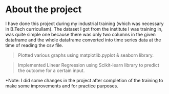 # About the project
I have done this project during my industrial training (which was necessary in B.Tech curricullam). The dataset I got from the institute I was training in, was quite simple one because there was only two columns in the given dataframe and the whole dataframe converted into time series data at the time of reading the csv file.
> Plotted various graphs using matplotlib.pyplot & seaborn library.

> Implemented Linear Regression using Scikit-learn library to predict the outcome for a certain input.

*Note: I did some changes in the project after completion of the training to make some improvements and for practice purposes.
